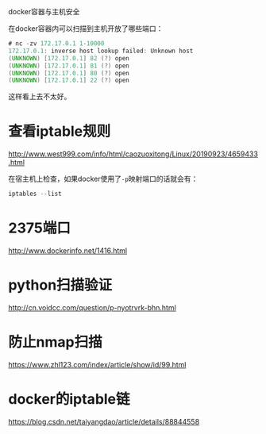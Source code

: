 docker容器与主机安全

在docker容器内可以扫描到主机开放了哪些端口：

```java
# nc -zv 172.17.0.1 1-10000
172.17.0.1: inverse host lookup failed: Unknown host
(UNKNOWN) [172.17.0.1] 82 (?) open
(UNKNOWN) [172.17.0.1] 81 (?) open
(UNKNOWN) [172.17.0.1] 80 (?) open
(UNKNOWN) [172.17.0.1] 22 (?) open
```

这样看上去不太好。

# 查看iptable规则

http://www.west999.com/info/html/caozuoxitong/Linux/20190923/4659433.html

在宿主机上检查，如果docker使用了`-p`映射端口的话就会有：

```s
iptables --list
```

# 2375端口

http://www.dockerinfo.net/1416.html

# python扫描验证

http://cn.voidcc.com/question/p-nyotrvrk-bhn.html


# 防止nmap扫描

https://www.zhl123.com/index/article/show/id/99.html

# docker的iptable链

https://blog.csdn.net/taiyangdao/article/details/88844558


